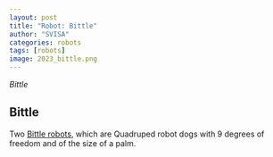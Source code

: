 ```yaml
---
layout: post
title: "Robot: Bittle"
author: "SVISA"
categories: robots
tags: [robots]
image: 2023_bittle.png
---
```

*Bittle*

## Bittle

Two [Bittle robots](https://www.petoi.com/products/petoi-bittle-robot-dog), which are Quadruped robot dogs with 9 degrees of freedom and of the size of a palm.

